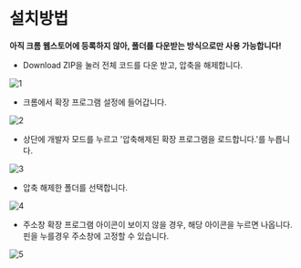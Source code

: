 # 설치방법
**아직 크롬 웹스토어에 등록하지 않아, 폴더를 다운받는 방식으로만 사용 가능합니다!** 

- Download ZIP을 눌러 전체 코드를 다운 받고, 압축을 해제합니다.

![1](https://user-images.githubusercontent.com/48354989/123371237-4e59ad80-d5bc-11eb-9329-8576994c308a.png)

- 크롬에서 확장 프로그램 설정에 들어갑니다.

![2](https://user-images.githubusercontent.com/48354989/123371378-a4c6ec00-d5bc-11eb-831b-52937c81f8d2.png)

- 상단에 개발자 모드를 누르고 '압축해제된 확장 프로그램을 로드합니다.'를 누릅니다. 

![3](https://user-images.githubusercontent.com/48354989/123371492-d6d84e00-d5bc-11eb-88c4-537ac5171fd3.png)

- 압축 해제한 폴더를 선택합니다.

![4](https://user-images.githubusercontent.com/48354989/123371648-2159ca80-d5bd-11eb-8ecd-7cd57f71b909.png)

- 주소창 확장 프로그램 아이콘이 보이지 않을 경우, 해당 아이콘을 누르면 나옵니다. 핀을 누를경우 주소창에 고정할 수 있습니다.

![5](https://user-images.githubusercontent.com/48354989/123371796-5cf49480-d5bd-11eb-9e80-1e95294f659f.png)
